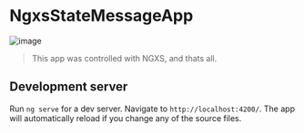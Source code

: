 # NgxsStateMessageApp

![image](https://user-images.githubusercontent.com/13660912/116352376-e64c3e00-a7a9-11eb-99e6-4788198e85ea.png)

> This app was controlled with NGXS, and thats all.

## Development server

Run `ng serve` for a dev server. Navigate to `http://localhost:4200/`. The app will automatically reload if you change any of the source files.


